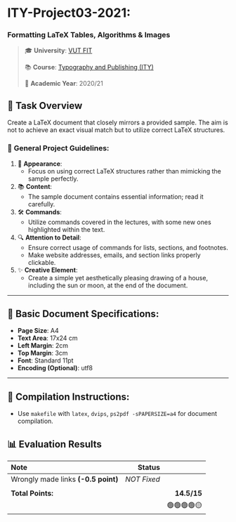 # **ITY-Project03-2021:**

### Formatting LaTeX Tables, Algorithms & Images

> 🎓 **University**: [VUT FIT](https://www.fit.vut.cz/)
>
> 📚 **Course**: [Typography and Publishing (ITY)](https://www.fit.vut.cz/study/course/268283/)
>
> 📅 **Academic Year**: 2020/21

## 🎯 **Task Overview**

Create a LaTeX document that closely mirrors a provided sample. The aim is not to achieve an exact visual match but to utilize correct LaTeX structures.

### 📝 **General Project Guidelines**:

1. 🎨 **Appearance**:
   - Focus on using correct LaTeX structures rather than mimicking the sample perfectly.
2. 📚 **Content**:
   - The sample document contains essential information; read it carefully.
3. 🛠️ **Commands**:
   - Utilize commands covered in the lectures, with some new ones highlighted within the text.
4. 🔍 **Attention to Detail**:
   - Ensure correct usage of commands for lists, sections, and footnotes.
   - Make website addresses, emails, and section links properly clickable.
5. ✨ **Creative Element**:
   - Create a simple yet aesthetically pleasing drawing of a house, including the sun or moon, at the end of the document.

---

## 📐 **Basic Document Specifications**:

- **Page Size**: A4
- **Text Area**: 17x24 cm
- **Left Margin**: 2cm
- **Top Margin**: 3cm
- **Font**: Standard 11pt
- **Encoding (Optional)**: utf8

---

## 🔧 **Compilation Instructions**:

- Use `makefile` with `latex`, `dvips`, `ps2pdf -sPAPERSIZE=a4` for document compilation.

## 📊 **Evaluation Results**

| Note                                |      Status |             |
| :---------------------------------- | ----------: | ----------: |
| Wrongly made links **(-0.5 point)** | _NOT Fixed_ |             |
|                                     |             |             |
| **Total Points:**                   |             | **14.5/15** |
|                                     |             |  🟢🟢🟢🟢🟡 |
